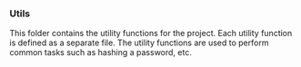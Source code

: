 ### Utils

This folder contains the utility functions for the project. Each utility function is defined as a separate file. The utility functions are used to perform common tasks such as hashing a password, etc.
